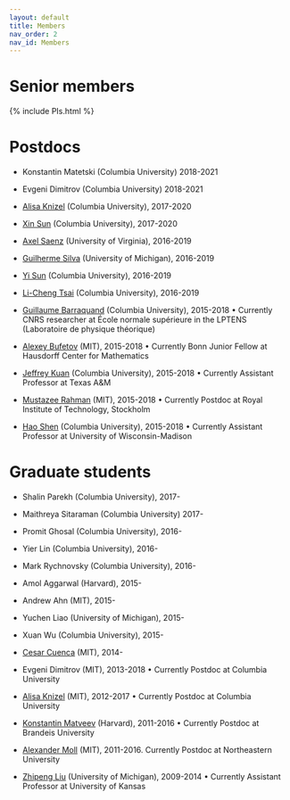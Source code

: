 ```yaml
---
layout: default
title: Members
nav_order: 2
nav_id: Members
---
```


# Senior members

{% include PIs.html %}

# Postdocs

- Konstantin Matetski (Columbia University) 2018-2021
- Evgeni Dimitrov (Columbia University) 2018-2021

- [Alisa Knizel][alisa] (Columbia University), 2017-2020
- [Xin Sun][xin] (Columbia University), 2017-2020

- [Axel Saenz][axel] (University of Virginia), 2016-2019
- [Guilherme Silva][silva] (University of Michigan), 2016-2019
- [Yi Sun][yi] (Columbia University), 2016-2019
- [Li-Cheng Tsai][licheng] (Columbia University), 2016-2019

- [Guillaume Barraquand][guil] (Columbia University), 2015-2018 &bull; Currently CNRS researcher at École normale supérieure in the LPTENS (Laboratoire de physique théorique)
- [Alexey Bufetov][abuf] (MIT), 2015-2018 &bull; Currently Bonn Junior Fellow at Hausdorff Center for Mathematics
- [Jeffrey Kuan][jeff] (Columbia University), 2015-2018 &bull; Currently Assistant Professor at Texas A&M
- [Mustazee Rahman][mustazee] (MIT), 2015-2018 &bull; Currently Postdoc at Royal Institute of Technology, Stockholm
- [Hao Shen][hao] (Columbia University), 2015-2018 &bull; Currently Assistant Professor at University of Wisconsin-Madison


# Graduate students

- Shalin Parekh (Columbia University), 2017-
- Maithreya Sitaraman (Columbia University) 2017-

- Promit Ghosal (Columbia University), 2016-
- Yier Lin (Columbia University), 2016-
- Mark Rychnovsky (Columbia University), 2016-

- Amol Aggarwal (Harvard), 2015-
- Andrew Ahn (MIT), 2015-
- Yuchen Liao (University of Michigan), 2015-
- Xuan Wu (Columbia University), 2015-

- [Cesar Cuenca][cesar] (MIT), 2014-

- Evgeni Dimitrov (MIT), 2013-2018 &bull; Currently Postdoc at Columbia University

- [Alisa Knizel][alisa] (MIT), 2012-2017 &bull; Currently Postdoc at Columbia University

- [Konstantin Matveev][kostya] (Harvard), 2011-2016 &bull; Currently Postdoc at Brandeis University
- [Alexander Moll][moll] (MIT), 2011-2016. Currently Postdoc at Northeastern University

- [Zhipeng Liu][zhipeng] (University of Michigan), 2009-2014 &bull; Currently Assistant Professor at University of Kansas


[jb]: http://www.math.lsa.umich.edu/~baik/Welcome.html
[ic]: http://www.math.columbia.edu/~corwin/
[vg]: http://www.mccme.ru/~vadicgor/
[ab]: http://math.mit.edu/people/profile.php?pid=1222
[lp]: http://faculty.virginia.edu/petrov/

[axel]: http://faculty.virginia.edu/saenz/
[guil]: http://math.columbia.edu/~barraquand/
[jeff]: http://www.math.columbia.edu/~kuan/
[xin]: http://www.math.columbia.edu/~xinsun/
[yi]: http://yisun.io/
[licheng]: https://lc-tsai.github.io/
[alisa]: https://sites.google.com/view/alisaknizel/home
[hao]: http://www.math.columbia.edu/~hshen/
[abuf]: https://sites.google.com/site/alexeybufetov/home
[mustazee]: https://sites.google.com/view/mustazee
[moll]: http://www.ihes.fr/~moll/
[kostya]: http://www.brandeis.edu/facultyguide/person.html?emplid=6dab03864a2fd23f5d5a08280ff66a845ebc8fa5
[zhipeng]: http://zhipeng.faculty.ku.edu/
[cesar]: http://math.mit.edu/~cuenca/
[silva]:https://sites.google.com/site/guilhermesilvamath/
